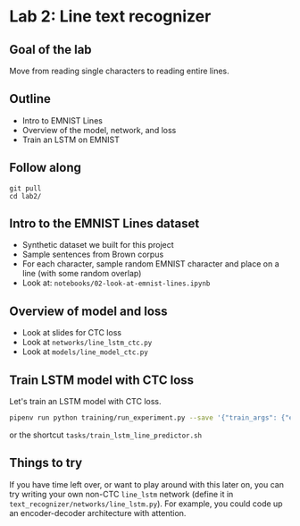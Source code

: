 # Lab 2: Line text recognizer

## Goal of the lab

Move from reading single characters to reading entire lines.

## Outline

- Intro to EMNIST Lines
- Overview of the model, network, and loss
- Train an LSTM on EMNIST

## Follow along

```
git pull
cd lab2/
```

## Intro to the EMNIST Lines dataset

- Synthetic dataset we built for this project
- Sample sentences from Brown corpus
- For each character, sample random EMNIST character and place on a line (with some random overlap)
- Look at: `notebooks/02-look-at-emnist-lines.ipynb`

## Overview of model and loss

- Look at slides for CTC loss
- Look at `networks/line_lstm_ctc.py`
- Look at `models/line_model_ctc.py`

## Train LSTM model with CTC loss

Let's train an LSTM model with CTC loss.

```sh
pipenv run python training/run_experiment.py --save '{"train_args": {"epochs": 16}, "dataset": "EmnistLinesDataset", "model": "LineModelCtc", "network": "line_lstm_ctc"}'
```

or the shortcut `tasks/train_lstm_line_predictor.sh`

## Things to try

If you have time left over, or want to play around with this later on, you can try writing your own non-CTC `line_lstm` network (define it in `text_recognizer/networks/line_lstm.py`).
For example, you could code up an encoder-decoder architecture with attention.
